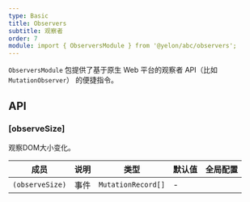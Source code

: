 ```yaml
---
type: Basic
title: Observers
subtitle: 观察者
order: 7
module: import { ObserversModule } from '@yelon/abc/observers';
---
```


`ObserversModule` 包提供了基于原生 Web 平台的观察者 API（比如 `MutationObserver`） 的便捷指令。

## API

### [observeSize]

观察DOM大小变化。

| 成员 | 说明 | 类型 | 默认值 | 全局配置 |
|----|----|----|-----|------|
| `(observeSize)` | 事件 | `MutationRecord[]` | - |  |
